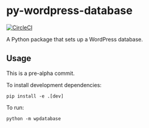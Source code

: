 # py-wordpress-database

[![CircleCI](https://circleci.com/gh/cariad/py-wordpress-database/tree/master.svg?style=svg)](https://circleci.com/gh/cariad/py-wordpress-database/tree/master)

A Python package that sets up a WordPress database.

## Usage

This is a pre-alpha commit.

To install development dependencies:

```shell
pip install -e .[dev]
```

To run:
```shell
python -m wpdatabase
```
